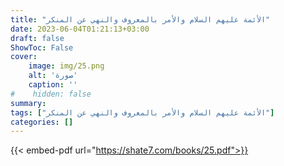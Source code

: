 ```yaml
---
title: "الأئمة عليهم السلام والأمر بالمعروف والنهي عن المنكر"
date: 2023-06-04T01:21:13+03:00
draft: false
ShowToc: False
cover:
    image: img/25.png
    alt: 'صورة'
    caption: ''
#    hidden: false
summary: 
tags: ["الأئمة عليهم السلام والأمر بالمعروف والنهي عن المنكر"]
categories: []
---
```

{{< embed-pdf url="https://shate7.com/books/25.pdf">}} 


